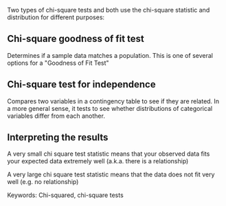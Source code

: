 Two types of chi-square tests and both use the chi-square statistic and distribution for different purposes:

## Chi-square goodness of fit test 
Determines if a sample data matches a population. This is one of several options for a "Goodness of Fit Test"

## Chi-square test for independence 
Compares two variables in a contingency table to see if they are related. In a more general sense, it tests to see whether distributions of categorical variables differ from each another.

## Interpreting the results
A very small chi square test statistic means that your observed data fits your expected data extremely well (a.k.a. there is a relationship)

A very large chi square test statistic means that the data does not fit very well (e.g. no relationship)







Keywords: Chi-squared, chi-square tests
